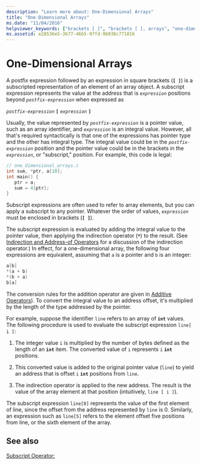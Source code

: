 ```yaml
---
description: "Learn more about: One-Dimensional Arrays"
title: "One-Dimensional Arrays"
ms.date: "11/04/2016"
helpviewer_keywords: ["brackets [ ]", "brackets [ ], arrays", "one-dimensional arrays", "arrays [C++], one-dimensional", "square brackets [ ]", "square brackets [ ], arrays", "subscript expressions"]
ms.assetid: e28536e5-3b77-46b5-97fd-9b938c771816
---
```

# One-Dimensional Arrays

A postfix expression followed by an expression in square brackets (**`[ ]`**) is a subscripted representation of an element of an array object. A subscript expression represents the value at the address that is *`expression`* positions beyond *`postfix-expression`* when expressed as

*`postfix-expression`* **`[`** *`expression`* **`]`**

Usually, the value represented by *`postfix-expression`* is a pointer value, such as an array identifier, and *`expression`* is an integral value. However, all that's required syntactically is that one of the expressions has pointer type and the other has integral type. The integral value could be in the *`postfix-expression`* position and the pointer value could be in the brackets in the *`expression`*, or "subscript," position. For example, this code is legal:

```c
// one_dimensional_arrays.c
int sum, *ptr, a[10];
int main() {
   ptr = a;
   sum = 4[ptr];
}
```

Subscript expressions are often used to refer to array elements, but you can apply a subscript to any pointer. Whatever the order of values, *`expression`* must be enclosed in brackets (**`[ ]`**).

The subscript expression is evaluated by adding the integral value to the pointer value, then applying the indirection operator (**`*`**) to the result. (See [Indirection and Address-of Operators](../c-language/indirection-and-address-of-operators.md) for a discussion of the indirection operator.) In effect, for a one-dimensional array, the following four expressions are equivalent, assuming that `a` is a pointer and `b` is an integer:

```c
a[b]
*(a + b)
*(b + a)
b[a]
```

The conversion rules for the addition operator are given in [Additive Operators](../c-language/c-additive-operators.md)). To convert the integral value to an address offset, it's multiplied by the length of the type addressed by the pointer.

For example, suppose the identifier `line` refers to an array of **`int`** values. The following procedure is used to evaluate the subscript expression `line[ i ]`:

1. The integer value `i` is multiplied by the number of bytes defined as the length of an **`int`** item. The converted value of `i` represents `i` **`int`** positions.

1. This converted value is added to the original pointer value (`line`) to yield an address that is offset `i` **`int`** positions from `line`.

1. The indirection operator is applied to the new address. The result is the value of the array element at that position (intuitively, `line [ i ]`).

The subscript expression `line[0]` represents the value of the first element of line, since the offset from the address represented by `line` is 0. Similarly, an expression such as `line[5]` refers to the element offset five positions from line, or the sixth element of the array.

## See also

[Subscript Operator:](../cpp/subscript-operator.md)
